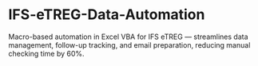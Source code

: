 # IFS-eTREG-Data-Automation
Macro-based automation in Excel VBA for IFS eTREG — streamlines data management, follow-up tracking, and email preparation, reducing manual checking time by 60%.

